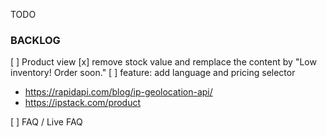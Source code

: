 TODO  



### BACKLOG

[ ] Product view
  [x] remove stock value and remplace the content by "Low inventory! Order soon."
  [ ] feature: add language and pricing selector
  - https://rapidapi.com/blog/ip-geolocation-api/
  - https://ipstack.com/product

[ ] FAQ / Live FAQ